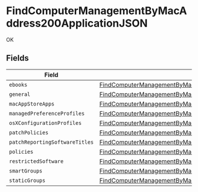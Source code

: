 # FindComputerManagementByMacAddress200ApplicationJSON

OK


## Fields

| Field                                                                                                                                                                                             | Type                                                                                                                                                                                              | Required                                                                                                                                                                                          | Description                                                                                                                                                                                       |
| ------------------------------------------------------------------------------------------------------------------------------------------------------------------------------------------------- | ------------------------------------------------------------------------------------------------------------------------------------------------------------------------------------------------- | ------------------------------------------------------------------------------------------------------------------------------------------------------------------------------------------------- | ------------------------------------------------------------------------------------------------------------------------------------------------------------------------------------------------- |
| `ebooks`                                                                                                                                                                                          | [FindComputerManagementByMacAddress200ApplicationJSONEbooks](../../models/operations/findcomputermanagementbymacaddress200applicationjsonebooks.md)[]                                             | :heavy_minus_sign:                                                                                                                                                                                | N/A                                                                                                                                                                                               |
| `general`                                                                                                                                                                                         | [FindComputerManagementByMacAddress200ApplicationJSONGeneral](../../models/operations/findcomputermanagementbymacaddress200applicationjsongeneral.md)                                             | :heavy_minus_sign:                                                                                                                                                                                | N/A                                                                                                                                                                                               |
| `macAppStoreApps`                                                                                                                                                                                 | [FindComputerManagementByMacAddress200ApplicationJSONMacAppStoreApps](../../models/operations/findcomputermanagementbymacaddress200applicationjsonmacappstoreapps.md)[]                           | :heavy_minus_sign:                                                                                                                                                                                | N/A                                                                                                                                                                                               |
| `managedPreferenceProfiles`                                                                                                                                                                       | [FindComputerManagementByMacAddress200ApplicationJSONManagedPreferenceProfiles](../../models/operations/findcomputermanagementbymacaddress200applicationjsonmanagedpreferenceprofiles.md)[]       | :heavy_minus_sign:                                                                                                                                                                                | N/A                                                                                                                                                                                               |
| `osXConfigurationProfiles`                                                                                                                                                                        | [FindComputerManagementByMacAddress200ApplicationJSONOsXConfigurationProfiles](../../models/operations/findcomputermanagementbymacaddress200applicationjsonosxconfigurationprofiles.md)[]         | :heavy_minus_sign:                                                                                                                                                                                | N/A                                                                                                                                                                                               |
| `patchPolicies`                                                                                                                                                                                   | [FindComputerManagementByMacAddress200ApplicationJSONPatchPolicies](../../models/operations/findcomputermanagementbymacaddress200applicationjsonpatchpolicies.md)[]                               | :heavy_minus_sign:                                                                                                                                                                                | N/A                                                                                                                                                                                               |
| `patchReportingSoftwareTitles`                                                                                                                                                                    | [FindComputerManagementByMacAddress200ApplicationJSONPatchReportingSoftwareTitles](../../models/operations/findcomputermanagementbymacaddress200applicationjsonpatchreportingsoftwaretitles.md)[] | :heavy_minus_sign:                                                                                                                                                                                | N/A                                                                                                                                                                                               |
| `policies`                                                                                                                                                                                        | [FindComputerManagementByMacAddress200ApplicationJSONPolicies](../../models/operations/findcomputermanagementbymacaddress200applicationjsonpolicies.md)[]                                         | :heavy_minus_sign:                                                                                                                                                                                | N/A                                                                                                                                                                                               |
| `restrictedSoftware`                                                                                                                                                                              | [FindComputerManagementByMacAddress200ApplicationJSONRestrictedSoftware](../../models/operations/findcomputermanagementbymacaddress200applicationjsonrestrictedsoftware.md)[]                     | :heavy_minus_sign:                                                                                                                                                                                | N/A                                                                                                                                                                                               |
| `smartGroups`                                                                                                                                                                                     | [FindComputerManagementByMacAddress200ApplicationJSONSmartGroups](../../models/operations/findcomputermanagementbymacaddress200applicationjsonsmartgroups.md)[]                                   | :heavy_minus_sign:                                                                                                                                                                                | N/A                                                                                                                                                                                               |
| `staticGroups`                                                                                                                                                                                    | [FindComputerManagementByMacAddress200ApplicationJSONStaticGroups](../../models/operations/findcomputermanagementbymacaddress200applicationjsonstaticgroups.md)[]                                 | :heavy_minus_sign:                                                                                                                                                                                | N/A                                                                                                                                                                                               |